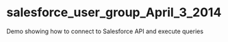 salesforce_user_group_April_3_2014
==================================

Demo showing how to connect to Salesforce API and execute queries
